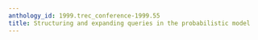 ```yaml
---
anthology_id: 1999.trec_conference-1999.55
title: Structuring and expanding queries in the probabilistic model
---
```

